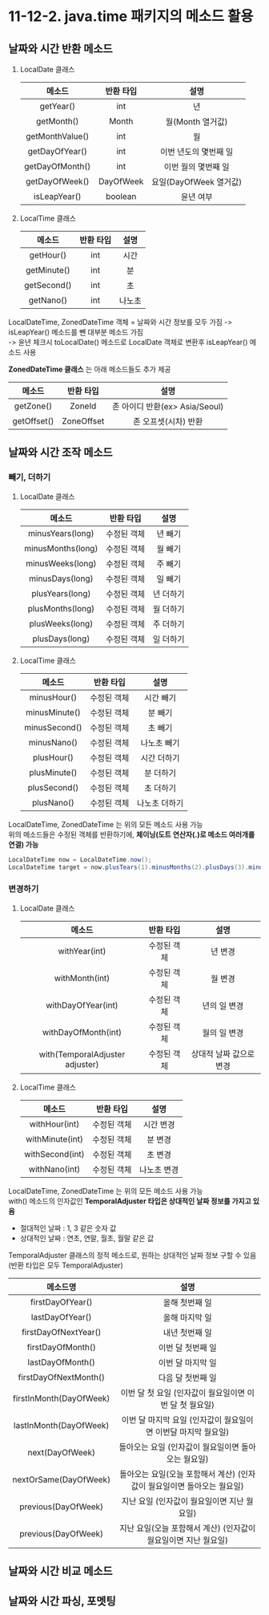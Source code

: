 # 11-12-2. java.time 패키지의 메소드 활용

## 날짜와 시간 반환 메소드

1. LocalDate 클래스

    메소드|반환 타입|설명
    :---:|:---:|:---:
    getYear()|int|년
    getMonth()|Month|월(Month 열거값)
    getMonthValue()|int|월
    getDayOfYear()|int|이번 년도의 몇번째 일
    getDayOfMonth()|int|이번 월의 몇번째 일
    getDayOfWeek()|DayOfWeek|요일(DayOfWeek 열거값)
    isLeapYear()|boolean|윤년 여부
    
2. LocalTime 클래스
    
    메소드|반환 타입|설명
    :---:|:---:|:---:
    getHour()|int|시간
    getMinute()|int|분
    getSecond()|int|초
    getNano()|int|나노초
    
LocalDateTime, ZonedDateTime 객체 = 날짜와 시간 정보를 모두 가짐 -> isLeapYear() 메소드를 뺀 대부분 메소드 가짐  
-> 윤년 체크시 toLocalDate() 메소드로 LocalDate 객체로 변환후 isLeapYear() 메소드 사용

**ZonedDateTime 클래스** 는 아래 메소드들도 추가 제공 

메소드|반환 타입|설명
:---:|:---:|:---:
getZone()|ZoneId|존 아이디 반환(ex> Asia/Seoul)
getOffset()|ZoneOffset|존 오프셋(시차) 반환
    
## 날짜와 시간 조작 메소드

### 빼기, 더하기

1. LocalDate 클래스

    메소드|반환 타입|설명
    :---:|:---:|:---:
    minusYears(long)|수정된 객체|년 빼기
    minusMonths(long)|수정된 객체|월 빼기
    minusWeeks(long)|수정된 객체|주 빼기
    minusDays(long)|수정된 객체|일 빼기
    plusYears(long)|수정된 객체|년 더하기
    plusMonths(long)|수정된 객체|월 더하기
    plusWeeks(long)|수정된 객체|주 더하기
    plusDays(long)|수정된 객체|일 더하기
    
    
2. LocalTime 클래스
    
    메소드|반환 타입|설명
    :---:|:---:|:---:
    minusHour()|수정된 객체|시간 빼기
    minusMinute()|수정된 객체|분 빼기
    minusSecond()|수정된 객체|초 빼기
    minusNano()|수정된 객체|나노초 빼기
    plusHour()|수정된 객체|시간 더하기
    plusMinute()|수정된 객체|분 더하기
    plusSecond()|수정된 객체|초 더하기
    plusNano()|수정된 객체|나노초 더하기

LocalDateTime, ZonedDateTime 는 위의 모든 메소드 사용 가능  
위의 메소드들은 수정된 객체를 반환하기에, **체이닝(도트 연산자(.)로 메소드 여러개를 연결) 가능**
```java
LocalDateTime now = LocalDateTime.now();
LocalDateTime target = now.plusTears(1).minusMonths(2).plusDays(3).minusHours(4);   // 가능
```

### 변경하기

1. LocalDate 클래스

    메소드|반환 타입|설명
    :---:|:---:|:---:
    withYear(int)|수정된 객체|년 변경
    withMonth(int)|수정된 객체|월 변경
    withDayOfYear(int)|수정된 객체|년의 일 변경
    withDayOfMonth(int)|수정된 객체|월의 일 변경
    with(TemporalAdjuster adjuster)|수정된 객체|상대적 날짜 값으로 변경
    
2. LocalTime 클래스

    메소드|반환 타입|설명
    :---:|:---:|:---:
    withHour(int)|수정된 객체|시간 변경
    withMinute(int)|수정된 객체|분 변경
    withSecond(int)|수정된 객체|초 변경
    withNano(int)|수정된 객체|나노초 변경

LocalDateTime, ZonedDateTime 는 위의 모든 메소드 사용 가능  
with() 메소드의 인자값인 **TemporalAdjuster 타입은 상대적인 날짜 정보를 가지고 있음**  
- 절대적인 날짜 : 1, 3 같은 숫자 값  
- 상대적인 날짜 : 연초, 연말, 월초, 월말 같은 값

TemporalAdjuster 클래스의 정적 메소드로, 원하는 상대적인 날짜 정보 구할 수 있음 (반환 타입은 모두 TemporalAdjuster)

메소드명|설명
:---:|:---:
firstDayOfYear()|올해 첫번째 일
lastDayOfYear()|올해 마지막 일
firstDayOfNextYear()|내년 첫번째 일
firstDayOfMonth()|이번 달 첫번째 일
lastDayOfMonth()|이번 달 마지막 일
firstDayOfNextMonth()|다음 달 첫번째 일
firstInMonth(DayOfWeek)|이번 달 첫 요일 (인자값이 월요일이면 이번 달 첫 월요일)
lastInMonth(DayOfWeek)|이번 달 마지막 요일 (인자값이 월요일이면 이번달 마지막 월요일)
next(DayOfWeek)|돌아오는 요일 (인자값이 월요일이면 돌아오는 월요일)
nextOrSame(DayOfWeek)|돌아오는 요일(오늘 포함해서 계산) (인자값이 월요일이면 돌아오는 월요일)
previous(DayOfWeek)|지난 요일 (인자값이 월요일이면 지난 월요일)
previous(DayOfWeek)|지난 요일(오늘 포함해서 계산) (인자값이 월요일이면 지난 월요일)

## 날짜와 시간 비교 메소드

## 날짜와 시간 파싱, 포멧팅 
